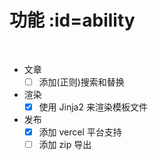 
# 功能 :id=ability

<br/>

- 文章
  - [ ] 添加(正则)搜索和替换
- 渲染
  - [x] 使用 Jinja2 来渲染模板文件
- 发布
  - [x] 添加 vercel 平台支持
  - [ ] 添加 zip 导出